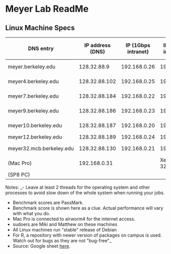 # Meyer Lab ReadMe
## Linux Machine Specs

| DNS entry | IP address (DNS) | IP (1Gbps intranet) | IP (20gbps infiniband) | CPU | CPU Freq (GHz) | # of CPU | # of Threads | Total RAM (GB) | RAID (total size) | Benchmark score per thread |
| --- | --- | --- | --- | --- | --- | --- | --- | --- | --- | --- |
| meyer.berkeley.edu | 128.32.88.9 | 192.168.0.26 | 192.168.1.26 | Xeon E5-2670| 2.6 | 2 | 32 | 128 | 1466 |
| meyer4.berkeley.edu|	128.32.88.102	| 192.168.0.25	| 192.168.1.25	| Xeon E5-2670	| 2.6 | 2	| 32	| 118	| /what1 (39TB)	| 1466 |
| meyer7.berkeley.edu	| 128.32.88.184	| 192.168.0.22	| 192.168.1.22	| Xeon E5-2620 v4	| 2.1	| 1	| 16	| 256	| |	1582 |
| meyer9.berkeley.edu	| 128.32.88.186	| 192.168.0.23	| 192.168.1.23	| Xeon E5-2670	| 2.6	| 2	| 32	| 56 |	/what4 (26TB) |	1466 |
| meyer10.berkeley.edu	| 128.32.88.187	| 192.168.0.20	| 192.168.1.20	| Ryzen 7 1800X	| 3.2	| 1	| 16	| 64	| /what3 (102TB) |	2178 |
| meyer12.berkeley.edu	| 128.32.88.189 |	192.168.0.24	| 192.168.1.24	| EPYC 7401P	| 2	| 1	| 48	| 128		| 1830 |
| meyer32.mcb.berkeley.edu	| 128.32.88.130	| 192.168.0.21 |	192.168.1.21	| Xeon E5-2670	| 2.6	| 2	| 32	| 64	| /what2 (95TB) |	1466 |
| (Mac Pro) |		192.168.0.31	|	| Xeon W-3245 |	| 3.2 |	1 |	32 |	192 |	|	| 2531 |
| (SP8 PC) |	|	|	| 192.168.1.12 |		|	|	|	|	|	|


Notes:
_- Leave at least 2 threads for the operating system and other processes to avoid slow down of the whole system when running your jobs.
- Benchmark scores are PassMark.  
- Benchmark score is shown here as a clue.  Actual performance will vary with what you do.
- Mac Pro is connected to airworm4 for the internet access.  
- sudoers are Miki and Matthew on these machines
- All Linux machines run "stable" release of Debian
- For R, a repository with newer version of packages on campus is used.  Watch out for bugs as they are not "bug-free"_
- Source: Google sheet [here]([url](https://docs.google.com/spreadsheets/d/1fpQsdqZNJdOhjlHE9Ld4hPGy5QZ_tywZROQtIjrfATE/edit#gid=0)).

## 
